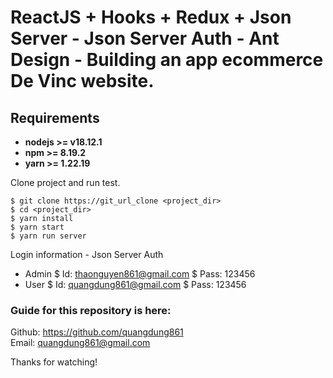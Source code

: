 # ReactJS + Hooks + Redux + Json Server - Json Server Auth - Ant Design - Building an app ecommerce De Vinc website.

## Requirements

* **nodejs >= v18.12.1**
* **npm >= 8.19.2**
* **yarn >= 1.22.19**

Clone project and run test.

```
$ git clone https://git_url_clone <project_dir>
$ cd <project_dir>
$ yarn install
$ yarn start
$ yarn run server
```
Login information - Json Server Auth
* Admin
$ Id: thaonguyen861@gmail.com
$ Pass: 123456
* User
$ Id: quangdung861@gmail.com 
$ Pass: 123456

### Guide for this  repository is here:

Github: https://github.com/quangdung861 <br>
Email: quangdung861@gmail.com

Thanks for watching!